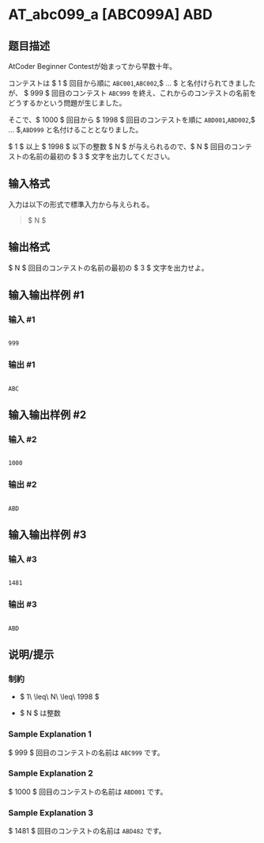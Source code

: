 # AT_abc099_a [ABC099A] ABD

## 题目描述

[problemUrl]: https://atcoder.jp/contests/abc099/tasks/abc099_a

AtCoder Beginner Contestが始まってから早数十年。

コンテストは $ 1 $ 回目から順に `ABC001`,`ABC002`,$ ... $ と名付けられてきましたが、 $ 999 $ 回目のコンテスト `ABC999` を終え、これからのコンテストの名前をどうするかという問題が生じました。

そこで、$ 1000 $ 回目から $ 1998 $ 回目のコンテストを順に `ABD001`,`ABD002`,$ ... $,`ABD999` と名付けることとなりました。

$ 1 $ 以上 $ 1998 $ 以下の整数 $ N $ が与えられるので、$ N $ 回目のコンテストの名前の最初の $ 3 $ 文字を出力してください。

## 输入格式

入力は以下の形式で標準入力から与えられる。

> $ N $

## 输出格式

$ N $ 回目のコンテストの名前の最初の $ 3 $ 文字を出力せよ。

## 输入输出样例 #1

### 输入 #1

```
999
```

### 输出 #1

```
ABC
```

## 输入输出样例 #2

### 输入 #2

```
1000
```

### 输出 #2

```
ABD
```

## 输入输出样例 #3

### 输入 #3

```
1481
```

### 输出 #3

```
ABD
```

## 说明/提示

### 制約

- $ 1\ \leq\ N\ \leq\ 1998 $
- $ N $ は整数

### Sample Explanation 1

$ 999 $ 回目のコンテストの名前は `ABC999` です。

### Sample Explanation 2

$ 1000 $ 回目のコンテストの名前は `ABD001` です。

### Sample Explanation 3

$ 1481 $ 回目のコンテストの名前は `ABD482` です。
